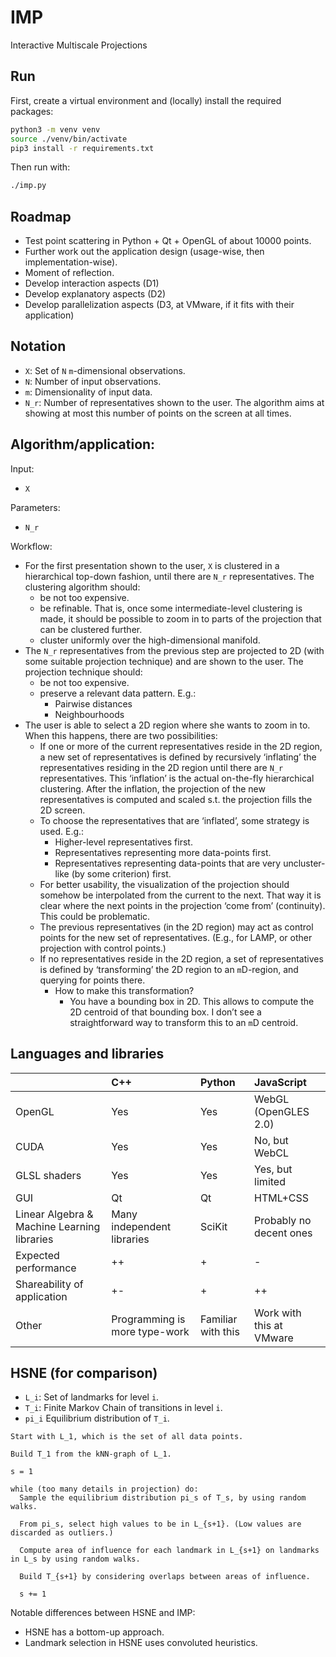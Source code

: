 # IMP

Interactive Multiscale Projections

## Run

First, create a virtual environment and (locally) install the required packages:

```bash
python3 -m venv venv
source ./venv/bin/activate
pip3 install -r requirements.txt
```

Then run with:
```bash
./imp.py
```

## Roadmap

* Test point scattering in Python + Qt + OpenGL of about 10000 points.
* Further work out the application design (usage-wise, then implementation-wise).
* Moment of reflection.
* Develop interaction aspects (D1)
* Develop explanatory aspects (D2)
* Develop parallelization aspects (D3, at VMware, if it fits with their application)

## Notation

* `X`: Set of `N` `m`-dimensional observations.
* `N`: Number of input observations.
* `m`: Dimensionality of input data.
* `N_r`: Number of representatives shown to the user. The algorithm aims at showing at most this number of points on the screen at all times.

## Algorithm/application:

Input:
* `X`

Parameters:
* `N_r`

Workflow:

* For the first presentation shown to the user, `X` is clustered in a hierarchical top-down fashion, until there are `N_r` representatives. The clustering algorithm should:
  * be not too expensive.
  * be refinable. That is, once some intermediate-level clustering is made, it should be possible to zoom in to parts of the projection that can be clustered further.
  * cluster uniformly over the high-dimensional manifold.
* The `N_r` representatives from the previous step are projected to 2D (with some suitable projection technique) and are shown to the user.  The projection technique should:
  * be not too expensive.
  * preserve a relevant data pattern. E.g.:
    * Pairwise distances
    * Neighbourhoods
* The user is able to select a 2D region where she wants to zoom in to. When this happens, there are two possibilities:
  *  If one or more of the current representatives reside in the 2D region, a new set of representatives is defined by recursively ‘inflating’ the representatives residing in the 2D region until there are `N_r` representatives. This ‘inflation’ is the actual on-the-fly hierarchical clustering. After the inflation, the projection of the new representatives is computed and scaled s.t. the projection fills the 2D screen.
    * To choose the representatives that are ‘inflated’, some strategy is used. E.g.:
      * Higher-level representatives first.
      * Representatives representing more data-points first.
      * Representatives representing data-points that are very uncluster-like (by some criterion) first.
    * For better usability, the visualization of the projection should somehow be interpolated from the current to the next. That way it is clear where the next points in the projection ‘come from’ (continuity). This could be problematic.
    * The previous representatives (in the 2D region) may act as control points for the new set of representatives. (E.g., for LAMP, or other projection with control points.)
  * If no representatives reside in the 2D region, a set of representatives is defined by ‘transforming’ the 2D region to an `m`D-region, and querying for points there.
    * How to make this transformation?
      * You have a bounding box in 2D. This allows to compute the 2D centroid of that bounding box. I don’t see a straightforward way to transform this to an `m`D centroid.

## Languages and libraries

|                                             | C++                           | Python             | JavaScript               |
|:--------------------------------------------|:------------------------------|:-------------------|:-------------------------|
| OpenGL                                      | Yes                           | Yes                | WebGL (OpenGLES 2.0)     |
| CUDA                                        | Yes                           | Yes                | No, but WebCL            |
| GLSL shaders                                | Yes                           | Yes                | Yes, but limited         |
| GUI                                         | Qt                            | Qt                 | HTML+CSS                 |
| Linear Algebra & Machine Learning libraries | Many independent libraries    | SciKit             | Probably no decent ones  |
| Expected performance                        | ++                            | +                  | -                        |
| Shareability of application                 | +-                            | +                  | ++                       |
| Other                                       | Programming is more type-work | Familiar with this | Work with this at VMware |

## HSNE (for comparison)

* `L_i`: Set of landmarks for level `i`.
* `T_i`: Finite Markov Chain of transitions in level `i`.
* `pi_i` Equilibrium distribution of `T_i`.

```
Start with L_1, which is the set of all data points.

Build T_1 from the kNN-graph of L_1.

s = 1

while (too many details in projection) do:
  Sample the equilibrium distribution pi_s of T_s, by using random walks.
  
  From pi_s, select high values to be in L_{s+1}. (Low values are discarded as outliers.)
  
  Compute area of influence for each landmark in L_{s+1} on landmarks in L_s by using random walks.
  
  Build T_{s+1} by considering overlaps between areas of influence.

  s += 1
```

Notable differences between HSNE and IMP:

* HSNE has a bottom-up approach.
* Landmark selection in HSNE uses convoluted heuristics.
